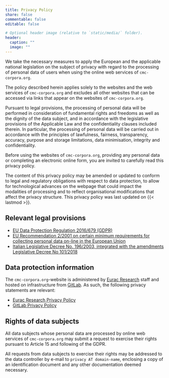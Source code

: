 ```yaml
---
title: Privacy Policy
share: false
commentable: false
editable: false

# Optional header image (relative to `static/media/` folder).
header:
  caption: ""
  image: ""
---
```

We take the necessary measures to apply the European and the applicable
national legislation on the subject of privacy with regard to the processing of
personal data of users when using the online web services of `cmc-corpora.org`.

The policy described herein applies solely to the websites and the web services
of `cmc-corpora.org` and excludes all other websites that can be accessed via
links that appear on the websites of `cmc-corpora.org`. 

Pursuant to legal provisions, the processing of personal data will be performed
in consideration of fundamental rights and freedoms as well as the dignity of
the data subject, and in accordance with the legislative provisions of the
Applicable Law and the confidentiality clauses included therein. In particular,
the processing of personal data will be carried out in accordance with the
principles of lawfulness, fairness, transparency, accuracy, purpose and storage
limitations, data minimisation, integrity and confidentiality.

Before using the websites of `cmc-corpora.org`, providing any personal data or
completing an electronic online form, you are invited to carefully read this
privacy policy.

The content of this privacy policy may be amended or updated to conform to
legal and regulatory obligations with respect to data protection, to allow for
technological advances on the webpage that could impact the modalities of
processing and to reflect organisational modifications that affect the privacy
structure. This privacy policy was last updated on {{< lastmod >}}.

## Relevant legal provisions
* [EU Data Protection Regulation 2016/679 (GDPR)](https://eur-lex.europa.eu/legal-content/EN/TXT/?uri=CELEX:32016R0679)
* [EU Recommendation 2/2001 on certain minimum requirements for collecting personal data on-line in the European Union](https://ec.europa.eu/justice/article-29/documentation/opinion-recommendation/files/2001/wp43_en.pdf)
* [Italian Legislative Decree No. 196/2003, integrated with the amendments Legislative Decree No 101/2018](https://www.garanteprivacy.it/documents/10160/0/Data+Protection+Code.pdf/7f4dc718-98e4-1af5-fb44-16a313f4e70f?version=1.3)


## Data protection information
The `cmc-corpora.org`-website is administered by [Eurac
Research](http://www.eurac.edu) staff and hosted on infrastructure from
[GitLab](https://gitlab.com/).  As such, the following privacy statements are
relevant:
* [Eurac Research Privacy Policy](http://www.eurac.edu/privacy/)
* [GitLab Privacy Policy](https://about.gitlab.com/privacy/)

## Rights of data subjects
All data subjects whose personal data are processed by online web services of
`cmc-corpora.org` may submit a request to exercise their rights pursuant to
Article 15 and following of the GDPR.

All requests from data subjects to exercise their rights may be addressed to
the data controller by e-mail to `privacy AT domain-name`, enclosing a copy of
an identification document and any other documentation deemed necessary. 
